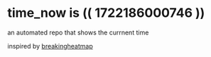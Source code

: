 # time_now is (( 1722186000746 ))

an automated repo that shows the currnent time

inspired by [breakingheatmap](https://github.com/breakingheatmap/breakingheatmap)